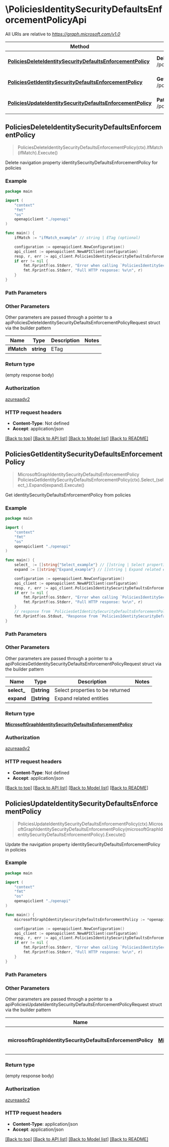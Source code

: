 # \PoliciesIdentitySecurityDefaultsEnforcementPolicyApi

All URIs are relative to *https://graph.microsoft.com/v1.0*

Method | HTTP request | Description
------------- | ------------- | -------------
[**PoliciesDeleteIdentitySecurityDefaultsEnforcementPolicy**](PoliciesIdentitySecurityDefaultsEnforcementPolicyApi.md#PoliciesDeleteIdentitySecurityDefaultsEnforcementPolicy) | **Delete** /policies/identitySecurityDefaultsEnforcementPolicy | Delete navigation property identitySecurityDefaultsEnforcementPolicy for policies
[**PoliciesGetIdentitySecurityDefaultsEnforcementPolicy**](PoliciesIdentitySecurityDefaultsEnforcementPolicyApi.md#PoliciesGetIdentitySecurityDefaultsEnforcementPolicy) | **Get** /policies/identitySecurityDefaultsEnforcementPolicy | Get identitySecurityDefaultsEnforcementPolicy from policies
[**PoliciesUpdateIdentitySecurityDefaultsEnforcementPolicy**](PoliciesIdentitySecurityDefaultsEnforcementPolicyApi.md#PoliciesUpdateIdentitySecurityDefaultsEnforcementPolicy) | **Patch** /policies/identitySecurityDefaultsEnforcementPolicy | Update the navigation property identitySecurityDefaultsEnforcementPolicy in policies



## PoliciesDeleteIdentitySecurityDefaultsEnforcementPolicy

> PoliciesDeleteIdentitySecurityDefaultsEnforcementPolicy(ctx).IfMatch(ifMatch).Execute()

Delete navigation property identitySecurityDefaultsEnforcementPolicy for policies



### Example

```go
package main

import (
    "context"
    "fmt"
    "os"
    openapiclient "./openapi"
)

func main() {
    ifMatch := "ifMatch_example" // string | ETag (optional)

    configuration := openapiclient.NewConfiguration()
    api_client := openapiclient.NewAPIClient(configuration)
    resp, r, err := api_client.PoliciesIdentitySecurityDefaultsEnforcementPolicyApi.PoliciesDeleteIdentitySecurityDefaultsEnforcementPolicy(context.Background()).IfMatch(ifMatch).Execute()
    if err != nil {
        fmt.Fprintf(os.Stderr, "Error when calling `PoliciesIdentitySecurityDefaultsEnforcementPolicyApi.PoliciesDeleteIdentitySecurityDefaultsEnforcementPolicy``: %v\n", err)
        fmt.Fprintf(os.Stderr, "Full HTTP response: %v\n", r)
    }
}
```

### Path Parameters



### Other Parameters

Other parameters are passed through a pointer to a apiPoliciesDeleteIdentitySecurityDefaultsEnforcementPolicyRequest struct via the builder pattern


Name | Type | Description  | Notes
------------- | ------------- | ------------- | -------------
 **ifMatch** | **string** | ETag | 

### Return type

 (empty response body)

### Authorization

[azureaadv2](../README.md#azureaadv2)

### HTTP request headers

- **Content-Type**: Not defined
- **Accept**: application/json

[[Back to top]](#) [[Back to API list]](../README.md#documentation-for-api-endpoints)
[[Back to Model list]](../README.md#documentation-for-models)
[[Back to README]](../README.md)


## PoliciesGetIdentitySecurityDefaultsEnforcementPolicy

> MicrosoftGraphIdentitySecurityDefaultsEnforcementPolicy PoliciesGetIdentitySecurityDefaultsEnforcementPolicy(ctx).Select_(select_).Expand(expand).Execute()

Get identitySecurityDefaultsEnforcementPolicy from policies



### Example

```go
package main

import (
    "context"
    "fmt"
    "os"
    openapiclient "./openapi"
)

func main() {
    select_ := []string{"Select_example"} // []string | Select properties to be returned (optional)
    expand := []string{"Expand_example"} // []string | Expand related entities (optional)

    configuration := openapiclient.NewConfiguration()
    api_client := openapiclient.NewAPIClient(configuration)
    resp, r, err := api_client.PoliciesIdentitySecurityDefaultsEnforcementPolicyApi.PoliciesGetIdentitySecurityDefaultsEnforcementPolicy(context.Background()).Select_(select_).Expand(expand).Execute()
    if err != nil {
        fmt.Fprintf(os.Stderr, "Error when calling `PoliciesIdentitySecurityDefaultsEnforcementPolicyApi.PoliciesGetIdentitySecurityDefaultsEnforcementPolicy``: %v\n", err)
        fmt.Fprintf(os.Stderr, "Full HTTP response: %v\n", r)
    }
    // response from `PoliciesGetIdentitySecurityDefaultsEnforcementPolicy`: MicrosoftGraphIdentitySecurityDefaultsEnforcementPolicy
    fmt.Fprintf(os.Stdout, "Response from `PoliciesIdentitySecurityDefaultsEnforcementPolicyApi.PoliciesGetIdentitySecurityDefaultsEnforcementPolicy`: %v\n", resp)
}
```

### Path Parameters



### Other Parameters

Other parameters are passed through a pointer to a apiPoliciesGetIdentitySecurityDefaultsEnforcementPolicyRequest struct via the builder pattern


Name | Type | Description  | Notes
------------- | ------------- | ------------- | -------------
 **select_** | **[]string** | Select properties to be returned | 
 **expand** | **[]string** | Expand related entities | 

### Return type

[**MicrosoftGraphIdentitySecurityDefaultsEnforcementPolicy**](MicrosoftGraphIdentitySecurityDefaultsEnforcementPolicy.md)

### Authorization

[azureaadv2](../README.md#azureaadv2)

### HTTP request headers

- **Content-Type**: Not defined
- **Accept**: application/json

[[Back to top]](#) [[Back to API list]](../README.md#documentation-for-api-endpoints)
[[Back to Model list]](../README.md#documentation-for-models)
[[Back to README]](../README.md)


## PoliciesUpdateIdentitySecurityDefaultsEnforcementPolicy

> PoliciesUpdateIdentitySecurityDefaultsEnforcementPolicy(ctx).MicrosoftGraphIdentitySecurityDefaultsEnforcementPolicy(microsoftGraphIdentitySecurityDefaultsEnforcementPolicy).Execute()

Update the navigation property identitySecurityDefaultsEnforcementPolicy in policies



### Example

```go
package main

import (
    "context"
    "fmt"
    "os"
    openapiclient "./openapi"
)

func main() {
    microsoftGraphIdentitySecurityDefaultsEnforcementPolicy := *openapiclient.NewMicrosoftGraphIdentitySecurityDefaultsEnforcementPolicy() // MicrosoftGraphIdentitySecurityDefaultsEnforcementPolicy | New navigation property values

    configuration := openapiclient.NewConfiguration()
    api_client := openapiclient.NewAPIClient(configuration)
    resp, r, err := api_client.PoliciesIdentitySecurityDefaultsEnforcementPolicyApi.PoliciesUpdateIdentitySecurityDefaultsEnforcementPolicy(context.Background()).MicrosoftGraphIdentitySecurityDefaultsEnforcementPolicy(microsoftGraphIdentitySecurityDefaultsEnforcementPolicy).Execute()
    if err != nil {
        fmt.Fprintf(os.Stderr, "Error when calling `PoliciesIdentitySecurityDefaultsEnforcementPolicyApi.PoliciesUpdateIdentitySecurityDefaultsEnforcementPolicy``: %v\n", err)
        fmt.Fprintf(os.Stderr, "Full HTTP response: %v\n", r)
    }
}
```

### Path Parameters



### Other Parameters

Other parameters are passed through a pointer to a apiPoliciesUpdateIdentitySecurityDefaultsEnforcementPolicyRequest struct via the builder pattern


Name | Type | Description  | Notes
------------- | ------------- | ------------- | -------------
 **microsoftGraphIdentitySecurityDefaultsEnforcementPolicy** | [**MicrosoftGraphIdentitySecurityDefaultsEnforcementPolicy**](MicrosoftGraphIdentitySecurityDefaultsEnforcementPolicy.md) | New navigation property values | 

### Return type

 (empty response body)

### Authorization

[azureaadv2](../README.md#azureaadv2)

### HTTP request headers

- **Content-Type**: application/json
- **Accept**: application/json

[[Back to top]](#) [[Back to API list]](../README.md#documentation-for-api-endpoints)
[[Back to Model list]](../README.md#documentation-for-models)
[[Back to README]](../README.md)

